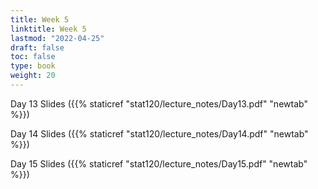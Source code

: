 ```yaml
---
title: Week 5 
linktitle: Week 5
lastmod: "2022-04-25"
draft: false  
toc: false  
type: book  
weight: 20
---
```



Day 13 Slides ({{% staticref "stat120/lecture_notes/Day13.pdf" "newtab" %}})

Day 14 Slides ({{% staticref "stat120/lecture_notes/Day14.pdf" "newtab" %}})

Day 15 Slides ({{% staticref "stat120/lecture_notes/Day15.pdf" "newtab" %}})